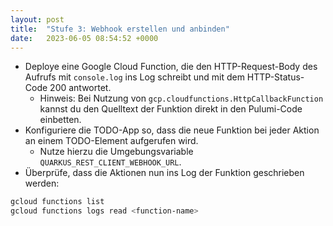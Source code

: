 ```yaml
---
layout: post
title:  "Stufe 3: Webhook erstellen und anbinden"
date:   2023-06-05 08:54:52 +0000
---
```


- Deploye eine Google Cloud Function, die den HTTP-Request-Body des Aufrufs mit `console.log` ins Log schreibt und mit dem HTTP-Status-Code 200 antwortet.
  - Hinweis: Bei Nutzung von `gcp.cloudfunctions.HttpCallbackFunction` kannst du den Quelltext der Funktion direkt in den Pulumi-Code einbetten.
- Konfiguriere die TODO-App so, dass die neue Funktion bei jeder Aktion an einem TODO-Element aufgerufen wird. 
  - Nutze hierzu die Umgebungsvariable `QUARKUS_REST_CLIENT_WEBHOOK_URL`.
- Überprüfe, dass die Aktionen nun ins Log der Funktion geschrieben werden: 

```bash
gcloud functions list
gcloud functions logs read <function-name>
```